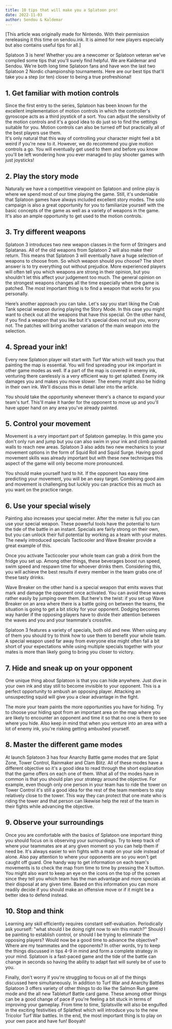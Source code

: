 ```yaml
---
title: 10 tips that will make you a Splatoon pro!
date: 2022-11-03
author: Sendou & Kaldemar
---
```


[This article was originally made for Nintendo. With their permission rereleasing it this time on sendou.ink. It is aimed for new players especially but also contains useful tips for all.]

Splatoon 3 is here! Whether you are a newcomer or Splatoon veteran we've compiled some tips that you'll surely find helpful. We are Kaldemar and Sendou. We're both long time Splatoon fans and have won the last two Splatoon 2 Nordic championship tournaments. Here are our best tips that'll take you a step (or ten) closer to being a true profreshional!

## 1. Get familiar with motion controls

Since the first entry to the series, Splatoon has been known for the excellent implementation of motion controls in which the controller's gyroscope acts as a third joystick of a sort. You can adjust the sensitivity of the motion controls and it's a good idea to do just so to find the settings suitable for you. Motion controls can also be turned off but practically all of the best players use them.  
It's only natural that this way of controlling your character might feel a bit weird if you're new to it. However, we do recommend you give motion controls a go. You will eventually get used to them and before you know you'll be left wondering how you ever managed to play shooter games with just joysticks!

## 2. Play the story mode

Naturally we have a competitive viewpoint on Splatoon and online play is where we spend most of our time playing the game. Still, it's undeniable that Splatoon games have always included excellent story modes. The solo campaign is also a great opportunity for you to familiarize yourself with the basic concepts of the game as well as a variety of weapons in the game. It's also an ample opportunity to get used to the motion controls.

## 3. Try different weapons

Splatoon 3 introduces two new weapon classes in the form of Stringers and Splatanas. All of the old weapons from Splatoon 2 will also make their return. This means that Splatoon 3 will eventually have a huge selection of weapons to choose from. So which weapon should you choose? The short answer is to try everything out without prejudice. More experienced players will often tell you which weapons are strong in their opinion, but you shouldn't let this affect your judgement too much. The general opinion on the strongest weapons changes all the time especially when the game is patched. The most important thing is to find a weapon that works for you personally.

Here’s another approach you can take. Let's say you start liking the Crab Tank special weapon during playing the Story Mode. In this case you might want to check out all the weapons that have this special. On the other hand, if you find a weapon that you like but it's special does not suit you, worry not. The patches will bring another variation of the main weapon into the selection.

## 4. Spread your ink!

Every new Splatoon player will start with Turf War which will teach you that painting the map is essential. You will find spreading your ink important in other game modes as well. If a part of the map is covered in enemy ink, venturing there carelessly is a very efficient way to get splatted. Enemy ink damages you and makes you move slower. The enemy might also be hiding in their own ink. We'll discuss this in detail later into the article.

You should take the opportunity whenever there's a chance to expand your team's turf. This'll make it harder for the opponent to move up and you'll have upper hand on any area you've already painted.

## 5. Control your movement

Movement is a very important part of Splatoon gameplay. In this game you don't only run and jump but you can also swim in your ink and climb painted walls to reach new areas. Splatoon 3 also adds two new mechanics to your movement options in the form of Squid Roll and Squid Surge. Having good movement skills was already important but with these new techniques this aspect of the game will only become more pronounced.

You should make yourself hard to hit. If the opponent has easy time predicting your movement, you will be an easy target. Combining good aim and movement is challenging but luckily you can practice this as much as you want on the practice range.

## 6. Use your special wisely

Painting also increases your special meter. After the meter is full you can use your special weapon. These powerful tools have the potential to turn the tide of the battle in an instant. Specials are fairly strong on their own, but you can unlock their full potential by working as a team with your mates. The newly introduced specials Tacticooler and Wave Breaker provide a great example of this.

Once you activate Tacticooler your whole team can grab a drink from the fridge you set up. Among other things, these beverages boost run speed, swim speed and respawn time for whoever drinks them. Considering this, you will achieve the best results if every member in the team grabs one of these tasty drinks.

Wave Breaker on the other hand is a special weapon that emits waves that mark and damage the opponent once activated. You can avoid these waves rather easily by jumping over them. But here's the twist: if you set up Wave Breaker on an area where there is a battle going on between the teams, the situation is going to get a bit sticky for your opponent. Dodging becomes way harder if the opposing players have to divide their attention between the waves and you and your teammate's crossfire.

Splatoon 3 features a variety of specials, both old and new. When using any of them you should try to think how to use them to benefit your whole team. A special weapon used far away from everyone else might often fall a bit short of your expectations while using multiple specials together with your mates is more than likely going to bring you closer to victory.

## 7. Hide and sneak up on your opponent

One unique thing about Splatoon is that you can hide anywhere. Just dive in your own ink and stay still to become invisible to your opponent. This is a perfect opportunity to ambush an opposing player. Attacking an unsuspecting squid will give you a clear advantage in the fight.

The more your team paints the more opportunities you have for hiding. Try to choose your hiding spot from an important area on the map where you are likely to encounter an opponent and time it so that no one is there to see where you hide. Also keep in mind that when you venture into an area with a lot of enemy ink, you're risking getting ambushed yourself.

## 8. Master the different game modes

At launch Splatoon 3 has four Anarchy Battle game modes that are Splat Zone, Tower Control, Rainmaker and Clam Blitz. All of these modes have a different objective so it's a good idea to read through the short explanation that the game offers on each one of them. What all of the modes have in common is that you should plan your strategy around the objective. For example, even though only one person in your team has to ride the tower on Tower Control it's still a good idea for the rest of the team members to stay relatively close to the tower. This way they can protect that one mate who is riding the tower and that person can likewise help the rest of the team in their fights while advancing the objective.

## 9. Observe your surroundings

Once you are comfortable with the basics of Splatoon one important thing you should focus on is observing your surroundings. Try to keep track of where your teammates are at any given moment so you can help them if need be. It's always easier to win fights with a mate on your side instead of alone. Also pay attention to where your opponents are so you won't get caught off guard. One handy way to get information on each team's movements is to check the map from time to time by pressing the X button. You might also want to keep an eye on the icons on the top of the screen since they tell you which team has the man advantage and more specials at their disposal at any given time. Based on this information you can more readily decide if you should make an offensive move or if it might be a better idea to defend instead.

## 10. Stop and think

Learning any skill efficiently requires constant self-evaluation. Periodically ask yourself: "what should I be doing right now to win this match?" Should I be painting to establish control, or should I be trying to eliminate the opposing players? Would now be a good time to advance the objective? Where are my teammates and the opponents? In other words, try to keep the things discussed in tips 4-9 in mind and form a complete strategy in your mind. Splatoon is a fast-paced game and the tide of the battle can change in seconds so having the ability to adapt fast will surely be of use to you.

Finally, don't worry if you're struggling to focus on all of the things discussed here simultaneously. In addition to Turf War and Anarchy Battles Splatoon 3 offers variety of other things to do like the Salmon Run game mode and the all new Tableturf Battle card game. These among other things can be a good change of pace if you're feeling a bit stuck in terms of improving your gameplay. From time to time, Splatsville will also be engulfed in the exciting festivities of Splatfest which will introduce you to the new Tricolor Turf War battles. In the end, the most important thing is to play on your own pace and have fun! Booyah!
